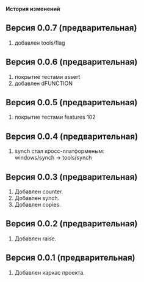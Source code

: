 
**История изменений**  

**Версия 0.0.7 (предварительная)**  
----------------------------------
1) добавлен tools/flag  

**Версия 0.0.6 (предварительная)**  
----------------------------------
1) покрытие тестами assert  
2) добавлен dFUNCTION  

**Версия 0.0.5 (предварительная)**  
----------------------------------
1) покрытие тестами features 102  

**Версия 0.0.4 (предварительная)**  
----------------------------------
1) synch стал кросс-платформеным:  
   windows/synch -> tools/synch  

**Версия 0.0.3 (предварительная)**  
----------------------------------
1) Добавлен counter.  
2) Добавлен synch.  
3) Добавлен copies.  

**Версия 0.0.2 (предварительная)**  
----------------------------------
1) Добавлен raise.  

**Версия 0.0.1 (предварительная)**  
----------------------------------
1) Добавлен каркас проекта.  
